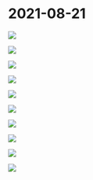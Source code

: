 # 2021-08-21

![](img/2021-08-21_1.png)

![](img/2021-08-21_2.png)

![](img/2021-08-21_3.png)

![](img/2021-08-21_4.png)

![](img/2021-08-21_5.png)

![](img/2021-08-21_6.png)

![](img/2021-08-21_7.png)

![](img/2021-08-21_8.png)

![](img/2021-08-21_9.png)

![](img/2021-08-21_10.png)
